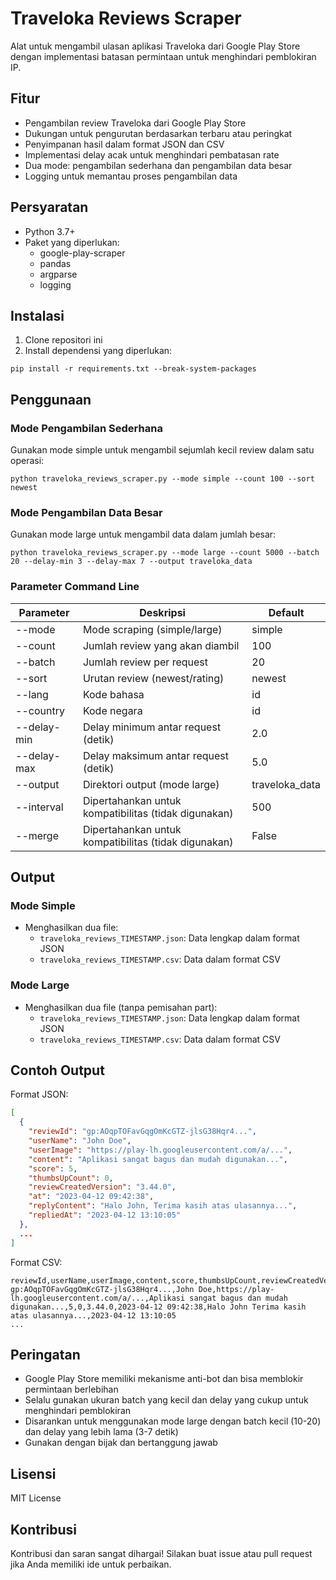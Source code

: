 # Traveloka Reviews Scraper

Alat untuk mengambil ulasan aplikasi Traveloka dari Google Play Store dengan implementasi batasan permintaan untuk menghindari pemblokiran IP.

## Fitur

- Pengambilan review Traveloka dari Google Play Store
- Dukungan untuk pengurutan berdasarkan terbaru atau peringkat
- Penyimpanan hasil dalam format JSON dan CSV
- Implementasi delay acak untuk menghindari pembatasan rate
- Dua mode: pengambilan sederhana dan pengambilan data besar
- Logging untuk memantau proses pengambilan data

## Persyaratan

- Python 3.7+
- Paket yang diperlukan:
  - google-play-scraper
  - pandas
  - argparse
  - logging

## Instalasi

1. Clone repositori ini
2. Install dependensi yang diperlukan:

```
pip install -r requirements.txt --break-system-packages
```

## Penggunaan

### Mode Pengambilan Sederhana

Gunakan mode simple untuk mengambil sejumlah kecil review dalam satu operasi:

```
python traveloka_reviews_scraper.py --mode simple --count 100 --sort newest
```

### Mode Pengambilan Data Besar

Gunakan mode large untuk mengambil data dalam jumlah besar:

```
python traveloka_reviews_scraper.py --mode large --count 5000 --batch 20 --delay-min 3 --delay-max 7 --output traveloka_data
```

### Parameter Command Line

| Parameter    | Deskripsi                                        | Default          |
|--------------|--------------------------------------------------|------------------|
| --mode       | Mode scraping (simple/large)                     | simple           |
| --count      | Jumlah review yang akan diambil                  | 100              |
| --batch      | Jumlah review per request                        | 20               |
| --sort       | Urutan review (newest/rating)                    | newest           |
| --lang       | Kode bahasa                                      | id               |
| --country    | Kode negara                                      | id               |
| --delay-min  | Delay minimum antar request (detik)              | 2.0              |
| --delay-max  | Delay maksimum antar request (detik)             | 5.0              |
| --output     | Direktori output (mode large)                    | traveloka_data   |
| --interval   | Dipertahankan untuk kompatibilitas (tidak digunakan) | 500              |
| --merge      | Dipertahankan untuk kompatibilitas (tidak digunakan) | False            |

## Output

### Mode Simple
- Menghasilkan dua file:
  - `traveloka_reviews_TIMESTAMP.json`: Data lengkap dalam format JSON
  - `traveloka_reviews_TIMESTAMP.csv`: Data dalam format CSV

### Mode Large
- Menghasilkan dua file (tanpa pemisahan part):
  - `traveloka_reviews_TIMESTAMP.json`: Data lengkap dalam format JSON
  - `traveloka_reviews_TIMESTAMP.csv`: Data dalam format CSV

## Contoh Output

Format JSON:
```json
[
  {
    "reviewId": "gp:AOqpTOFavGqgOmKcGTZ-jlsG38Hqr4...",
    "userName": "John Doe",
    "userImage": "https://play-lh.googleusercontent.com/a/...",
    "content": "Aplikasi sangat bagus dan mudah digunakan...",
    "score": 5,
    "thumbsUpCount": 0,
    "reviewCreatedVersion": "3.44.0",
    "at": "2023-04-12 09:42:38",
    "replyContent": "Halo John, Terima kasih atas ulasannya...",
    "repliedAt": "2023-04-12 13:10:05"
  },
  ...
]
```

Format CSV:
```
reviewId,userName,userImage,content,score,thumbsUpCount,reviewCreatedVersion,at,replyContent,repliedAt
gp:AOqpTOFavGqgOmKcGTZ-jlsG38Hqr4...,John Doe,https://play-lh.googleusercontent.com/a/...,Aplikasi sangat bagus dan mudah digunakan...,5,0,3.44.0,2023-04-12 09:42:38,Halo John Terima kasih atas ulasannya...,2023-04-12 13:10:05
...
```

## Peringatan

- Google Play Store memiliki mekanisme anti-bot dan bisa memblokir permintaan berlebihan
- Selalu gunakan ukuran batch yang kecil dan delay yang cukup untuk menghindari pemblokiran
- Disarankan untuk menggunakan mode large dengan batch kecil (10-20) dan delay yang lebih lama (3-7 detik)
- Gunakan dengan bijak dan bertanggung jawab

## Lisensi

MIT License

## Kontribusi

Kontribusi dan saran sangat dihargai! Silakan buat issue atau pull request jika Anda memiliki ide untuk perbaikan. 